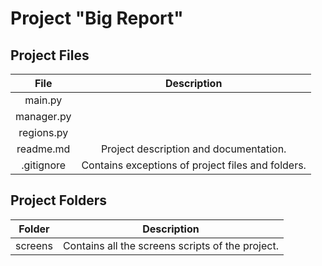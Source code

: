 # Project "Big Report"

## Project Files

| File       | Description                                       |
|:----------:|:-------------------------------------------------:|
| main.py    |                                                   |
| manager.py |                                                   |
| regions.py |                                                   |
| readme.md  | Project description and documentation.            |
| .gitignore | Contains exceptions of project files and folders. |


## Project Folders

| Folder  | Description                                      |
|:-------:|:------------------------------------------------:|
| screens | Contains all the screens scripts of the project. |
